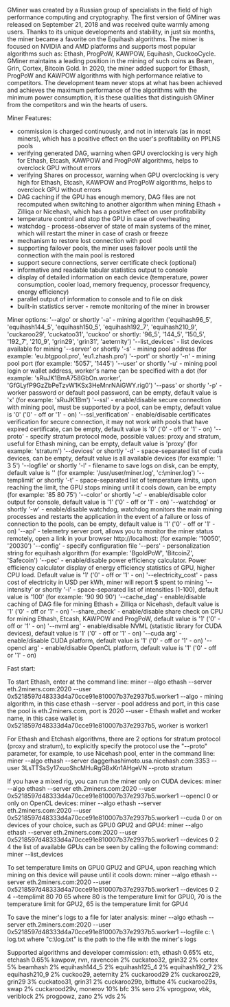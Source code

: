 
GMiner was created by a Russian group of specialists in the field of high performance computing and cryptography.
The first version of GMiner was released on September 21, 2018 and was received quite warmly among users.
Thanks to its unique developments and stability, in just six months, the miner became a favorite on the Equihash algorithms.
The miner is focused on NVIDIA and AMD platforms and supports most popular algorithms such as: Ethash, ProgPoW, KAWPOW, Equihash, CuckooCycle.
GMiner maintains a leading position in the mining of such coins as Beam, Grin, Cortex, Bitcoin Gold.
In 2020, the miner added support for Ethash, ProgPoW and KAWPOW algorithms with high performance relative to competitors.
The development team never stops at what has been achieved and achieves the maximum performance of the algorithms with the minimum power consumption, it is these qualities that distinguish GMiner from the competitors and win the hearts of users.

Miner Features:
+ commission is charged continuously, and not in intervals (as in most miners), which has a positive effect on the user's profitability on PPLNS pools
+ verifying generated DAG, warning when GPU overclocking is very high for Ethash, Etcash, KAWPOW and ProgPoW algorithms, helps to overclock GPU without errors
+ verifying Shares on processor, warning when GPU overclocking is very high for Ethash, Etcash, KAWPOW and ProgPoW algorithms, helps to overclock GPU without errors
+ DAG caching if the GPU has enough memory, DAG files are not recomputed when switching to another algorithm when mining Ethash + Zilliqa or Nicehash, which has a positive effect on user profitability
+ temperature control and stop the GPU in case of overheating
+ watchdog - process-observer of state of main systems of the miner, which will restart the miner in case of crash or freeze
+ mechanism to restore lost connection with pool
+ supporting failover pools, the miner uses failover pools until the connection with the main pool is restored
+ support secure connections, server certificate check (optional)
+ informative and readable tabular statistics output to console
+ display of detailed information on each device (temperature, power consumption, cooler load, memory frequency, processor frequency, energy efficiency)
+ parallel output of information to console and to file on disk
+ built-in statistics server - remote monitoring of the miner in browser

Miner options:
'--algo' or shortly '-a' - mining algorithm ('equihash96_5', 'equihash144_5', 'equihash150_5', 'equihash192_7', 'equihash210_9', 'cuckaroo29', 'cuckatoo31', 'cuckoo' or shortly: '96_5', '144_5', '150_5', '192_7', '210_9', 'grin29', 'grin31', 'aeternity')
'--list_devices' - list devices available for mining
'--server' or shortly '-s' - mining pool address (for example: 'eu.btgpool.pro', 'eu1.zhash.pro')
'--port' or shortly '-n' - mining pool port (for example: '5057', '1445')
'--user' or shortly '-u' - mining pool login or wallet address, worker's name can be specified with a dot (for example: 'sRuJK1BmA758GbOn.worker', 'GfGLyfP9GzZbPeTzvW1KSx3HeMnrNAiGWY.rig0')
'--pass' or shortly '-p' - worker password or default pool password, can be empty, default value is 'x' (for example: 'sRuJK1Bm')
'--ssl' - enable/disable secure connection with mining pool, must be supported by a pool, can be empty, default value is '0' ('0' - off or '1' - on)
'--ssl_verification' - enable/disable certificates verification for secure connection, it may not work with pools that have expired certificate, can be empty, default value is '0' ('0' - off or '1' - on)
'--proto' - specify stratum protocol mode, possible values: proxy and stratum, useful for Ethash mining, can be empty, default value is 'proxy' (for example: 'stratum')
'--devices' or shortly '-d' - space-separated list of cuda devices, can be empty, default value is all available devices (for example: '1 3 5')
'--logfile' or shortly '-l' - filename to save logs on disk, can be empty, default value is '' (for example: '/usr/user/miner.log', 'c:\miner.log')
'--templimit' or shortly '-t' - space-separated list of temperature limits, upon reaching the limit, the GPU stops mining until it cools down, can be empty (for example: '85 80 75')
'--color' or shortly '-c' - enable/disable color output for console, default value is '1' ('0' - off or '1' - on)
'--watchdog' or shortly '-w' - enable/disable watchdog, watchdog monitors the main mining processes and restarts the application in the event of a failure or loss of connection to the pools, can be empty, default value is '1' ('0' - off or '1' - on)
'--api' - telemetry server port, allows you to monitor the miner status remotely, open a link in your browser http://localhost:<port> (for example: '10050', '20030')
'--config' - specify configuration file
'--pers' - personalization string for equihash algorithm (for example: 'BgoldPoW', 'BitcoinZ', 'Safecoin')
'--pec' - enable/disable power efficiency calculator. Power efficiency calculator display of energy efficiency statistics of GPU, higher CPU load. Default value is '1' ('0' - off or '1' - on)
'--electricity_cost' - pass cost of electricity in USD per kWh, miner will report $ spent to mining
'--intensity' or shortly '-i' - space-separated list of intensities (1-100), default value is '100' (for example: '90 90 90') 
'--cache_dag' -  enable/disable caching of DAG file for mining Ethash + Zilliqa or Nicehash, default value is '1' ('0' - off or '1' - on)
'--share_check' -  enable/disable share check on CPU for mining Ethash, Etcash, KAWPOW and ProgPoW, default value is '1' ('0' - off or '1' - on)
'--nvml arg' - enable/disable NVML (statistic library for CUDA devices), default value is '1' ('0' - off or '1' - on)
'--cuda arg' - enable/disable CUDA platform, default value is '1' ('0' - off or '1' - on)
'--opencl arg' - enable/disable OpenCL platform, default value is '1' ('0' - off or '1' - on)

Fast start:

To start Ethash, enter at the command line:
miner --algo ethash --server eth.2miners.com:2020 --user 0x5218597d48333d4a70cce91e810007b37e2937b5.worker1
--algo - mining algorithm, in this case ethash
--server - pool address and port, in this case the pool is eth.2miners.com, port is 2020
--user - Ethash wallet and worker name, in this case wallet is 0x5218597d48333d4a70cce91e810007b37e2937b5, worker is worker1

For Ethash and Etсhash algorithms, there are 2 options for stratum protocol (proxy and stratum), to explicitly specify the protocol use the "--proto" parameter, for example, to use Nicehash pool, enter in the command line:
miner --algo ethash --server daggerhashimoto.usa.nicehash.com:3353 --user 3LsTTSsSy17xuoShcMHuRgGBxKn1AHgeVN --proto stratum

If you have a mixed rig, you can run the miner only on CUDA devices:
miner --algo ethash --server eth.2miners.com:2020 --user 0x5218597d48333d4a70cce91e810007b37e2937b5.worker1 --opencl 0
or only on OpenCL devices:
miner --algo ethash --server eth.2miners.com:2020 --user 0x5218597d48333d4a70cce91e810007b37e2937b5.worker1 --cuda 0
or on devices of your choice, such as GPU0 GPU2 and GPU4:
miner --algo ethash --server eth.2miners.com:2020 --user 0x5218597d48333d4a70cce91e810007b37e2937b5.worker1 --devices 0 2 4
the list of available GPUs can be seen by calling the following command:
miner --list_devices

To set temperature limits on GPU0 GPU2 and GPU4, upon reaching which mining on this device will pause until it cools down:
miner --algo ethash --server eth.2miners.com:2020 --user 0x5218597d48333d4a70cce91e810007b37e2937b5.worker1 --devices 0 2 4 --templimit 80 70 65
where 80 is the temperature limit for GPU0, 70 is the temperature limit for GPU2, 65 is the temperature limit for GPU4

To save the miner's logs to a file for later analysis:
miner --algo ethash --server eth.2miners.com:2020 --user 0x5218597d48333d4a70cce91e810007b37e2937b5.worker1 --logfile c: \ log.txt
where "c:\log.txt" is the path to the file with the miner's logs

Supported algorithms and developer commission:
eth, ethash               0.65%
etc, etchash              0.65%
kawpow, rvn, ravencoin    2%
cuckatoo32, grin32        2%
cortex                    5%
beamhash                  2%
equihash144_5             2%
equihash125_4             2%
equihash192_7             2%
equihash210_9             2%
cuckoo29, aeternity       2%
cuckarood29               2%
cuckarooz29, grin29       3%
cuckatoo31, grin31        2%
cuckaroo29b, bittube      4%
cuckaroo29s, swap         2%
cuckarood29v, monerov     10%
bfc                       3%
sero                      2%
vprogpow, vbk, veriblock  2%
progpowz, zano            2%
vds                       2%
